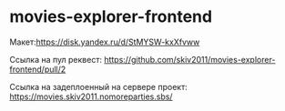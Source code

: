 # movies-explorer-frontend

Макет:https://disk.yandex.ru/d/StMYSW-kxXfvww

Ссылка на пул реквест: https://github.com/skiv2011/movies-explorer-frontend/pull/2

Ссылка на задеплоенный на сервере проект: https://movies.skiv2011.nomoreparties.sbs/ 